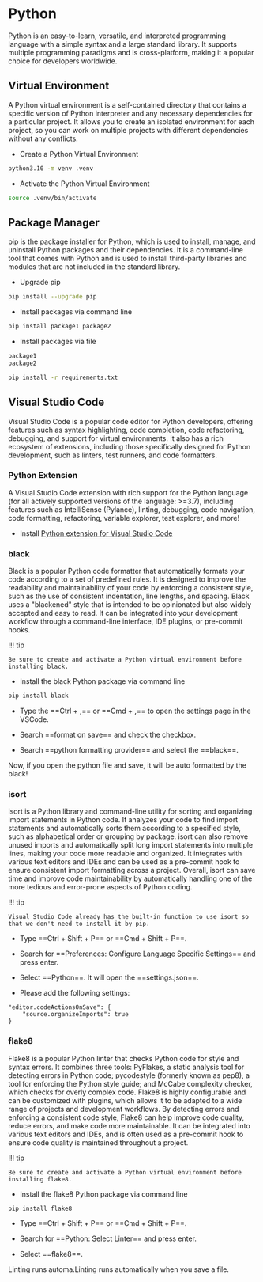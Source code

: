 # Python

Python is an easy-to-learn, versatile, and interpreted programming language with a simple syntax and a large standard library. It supports multiple programming paradigms and is cross-platform, making it a popular choice for developers worldwide.

## Virtual Environment

A Python virtual environment is a self-contained directory that contains a specific version of Python interpreter and any necessary dependencies for a particular project. It allows you to create an isolated environment for each project, so you can work on multiple projects with different dependencies without any conflicts.

- Create a Python Virtual Environment
``` bash
python3.10 -m venv .venv
```

- Activate the Python Virtual Environment
``` bash
source .venv/bin/activate
```

## Package Manager

pip is the package installer for Python, which is used to install, manage, and uninstall Python packages and their dependencies. It is a command-line tool that comes with Python and is used to install third-party libraries and modules that are not included in the standard library.

- Upgrade pip
``` bash
pip install --upgrade pip
```

- Install packages via command line
``` bash
pip install package1 package2
```

- Install packages via file
``` bash title="requirements.txt"
package1
package2
```
``` bash
pip install -r requirements.txt
```

## Visual Studio Code

Visual Studio Code is a popular code editor for Python developers, offering features such as syntax highlighting, code completion, code refactoring, debugging, and support for virtual environments. It also has a rich ecosystem of extensions, including those specifically designed for Python development, such as linters, test runners, and code formatters.

### Python Extension

A Visual Studio Code extension with rich support for the Python language (for all actively supported versions of the language: >=3.7), including features such as IntelliSense (Pylance), linting, debugging, code navigation, code formatting, refactoring, variable explorer, test explorer, and more!

- Install [Python extension for Visual Studio Code](https://marketplace.visualstudio.com/items?itemName=ms-python.python)

### black

Black is a popular Python code formatter that automatically formats your code according to a set of predefined rules. It is designed to improve the readability and maintainability of your code by enforcing a consistent style, such as the use of consistent indentation, line lengths, and spacing. Black uses a "blackened" style that is intended to be opinionated but also widely accepted and easy to read. It can be integrated into your development workflow through a command-line interface, IDE plugins, or pre-commit hooks.

!!! tip

    Be sure to create and activate a Python virtual environment before installing black.

- Install the black Python package via command line
``` bash
pip install black
```

- Type the ==Ctrl + ,== or ==Cmd + ,== to open the settings page in the VSCode.

- Search ==format on save== and check the checkbox.

- Search ==python formatting provider== and select the ==black==.

Now, if you open the python file and save, it will be auto formatted by the black!

### isort

isort is a Python library and command-line utility for sorting and organizing import statements in Python code. It analyzes your code to find import statements and automatically sorts them according to a specified style, such as alphabetical order or grouping by package. isort can also remove unused imports and automatically split long import statements into multiple lines, making your code more readable and organized. It integrates with various text editors and IDEs and can be used as a pre-commit hook to ensure consistent import formatting across a project. Overall, isort can save time and improve code maintainability by automatically handling one of the more tedious and error-prone aspects of Python coding.

!!! tip

    Visual Studio Code already has the built-in function to use isort so that we don't need to install it by pip.

- Type ==Ctrl + Shift + P== or ==Cmd + Shift + P==.

- Search for ==Preferences: Configure Language Specific Settings== and press enter. 

- Select ==Python==. It will open the ==settings.json==.

- Please add the following settings:
```
"editor.codeActionsOnSave": {
    "source.organizeImports": true
}
```

### flake8

Flake8 is a popular Python linter that checks Python code for style and syntax errors. It combines three tools: PyFlakes, a static analysis tool for detecting errors in Python code; pycodestyle (formerly known as pep8), a tool for enforcing the Python style guide; and McCabe complexity checker, which checks for overly complex code. Flake8 is highly configurable and can be customized with plugins, which allows it to be adapted to a wide range of projects and development workflows. By detecting errors and enforcing a consistent code style, Flake8 can help improve code quality, reduce errors, and make code more maintainable. It can be integrated into various text editors and IDEs, and is often used as a pre-commit hook to ensure code quality is maintained throughout a project.

!!! tip

    Be sure to create and activate a Python virtual environment before installing flake8.

- Install the flake8 Python package via command line
``` bash
pip install flake8
```

- Type ==Ctrl + Shift + P== or ==Cmd + Shift + P==.

- Search for ==Python: Select Linter== and press enter. 

- Select ==flake8==.

Linting runs automa.Linting runs automatically when you save a file.
